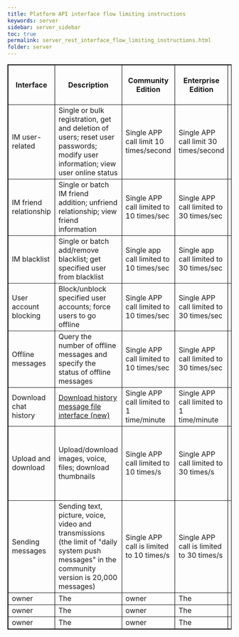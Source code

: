 ```yaml
---
title: Platform API interface flow limiting instructions
keywords: server
sidebar: server_sidebar
toc: true
permalink: server_rest_interface_flow_limiting_instructions.html
folder: server
---
```


<table border="1" cellspacing="0" bordercolor="#000000">
  <tr>
    <th>Interface</th>
    <th>Description</th>
    <th>Community Edition</th>
    <th>Enterprise Edition </th>
    <th>Enterprise Edition Supplementary Notes</th>
  </tr>
  <tr>
    <td>IM user-related</td>
    <td> Single or bulk registration, get and deletion of users; reset user passwords; modify user information; view user online status</td>
    <td>Single APP call limit 10 times/second</td>
    <td>Single APP call limit 30 times/second</td>
    <td>User ID length Maximum 64 characters; bulk registration maximum 60 IDs each time</td>
  </tr>
  <tr>
    <td>IM friend relationship</td>
    <td>Single or batch IM friend addition; unfriend relationship; view friend information</td>
    <td>Single APP call limited to 10 times/sec</td>
    <td>Single APP call limited to 30 times/sec</td>
    <td>User ID length Up to 64 characters</td>
  </tr>
  <tr>
    <td>IM blacklist</td>
    <td>Single or batch add/remove blacklist; get specified user from blacklist</td>
    <td>Single app call limited to 10 times/sec</td>
    <td>Single app call limited to 30 times/sec</td>
    <td></td>
  </tr>
  <tr>
    <td>User account blocking</td>
    <td>Block/unblock specified user accounts; force users to go offline</td>
    <td>Single APP call limited to 10 times/sec</td>
    <td>Single APP call limited to 30 times/sec</td>
    <td></td>
  </tr>
  <tr>
    <td>Offline messages </td>
    <td>Query the number of offline messages and specify the status of offline messages</td>
    <td>Single APP call limited to 10 times/sec</td>
    <td>Single APP call limited to 30 times/sec</td>
    <td></td>
  </tr>
  <tr>
    <td>Download chat history </td>
    <td><a href="/server/server_chat_log.html"> Download history message file interface (new) </a></td>
    <td>Single APP call limited to 1 time/minute</td>
    <td>Single APP call limited to 1 time/minute</td>
    <td></td>
  </tr>
  <tr>
    <td>Upload and download</td>
    <td>Upload/download images, voice, files; download thumbnails</td>
    <td>Single APP call limited to 10 times/s</td>
    <td>Single APP call limited to 30 times/s</td>
    <td>Single connection download limited to 500k/s; cluster download call limited to 300 times/s</td>
  </tr>
  <tr>
    <td>Sending messages</td>
    <td>Sending text, picture, voice, video and transmissions (the limit of "daily system push messages" in the community version is 20,000 messages)</td>
    <td>Single APP call is limited to 10 times/s</td>
    <td>Single APP call is limited to 30 times/s</td>
    <td>Message + extended field length is limited to 4k bytes</td>
  </tr>
  <tr>
    <td>owner</td>
    <td>The</td>
    <td>owner</td>
    <td>The</td>
    <td>owner</td>
  </tr>
  <tr>
    <td>owner</td>
    <td>The</td>
    <td>owner</td>
    <td>The</td>
    <td>owner</td>
  </tr>
  <tr>
    <td>owner</td>
    <td>The</td>
    <td>owner</td>
    <td>The</td>
    <td>owner</td>
  </tr>
</table>

